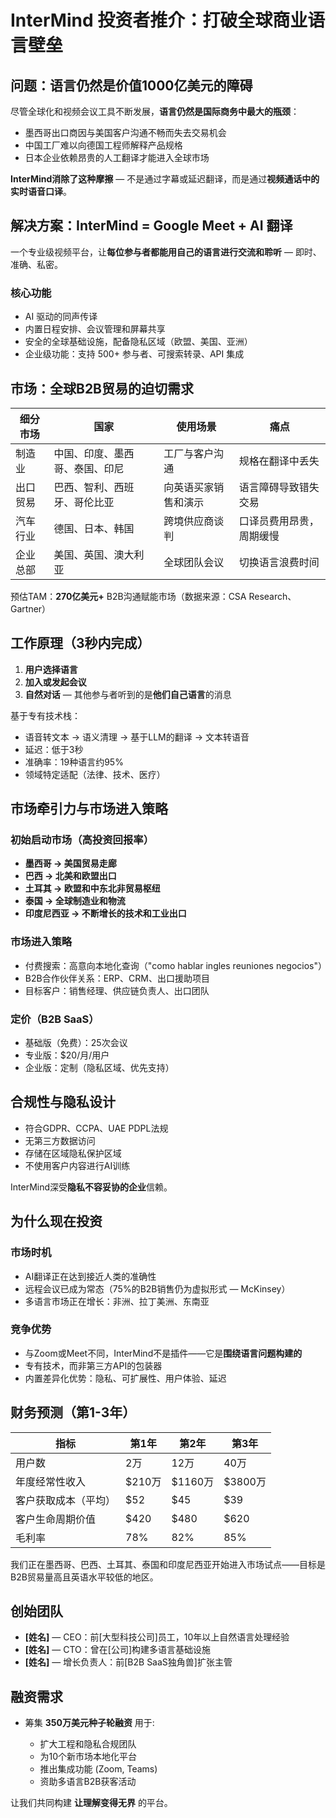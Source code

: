 # InterMind 投资者推介：打破全球商业语言壁垒

## 问题：语言仍然是价值1000亿美元的障碍

尽管全球化和视频会议工具不断发展，**语言仍然是国际商务中最大的瓶颈**：

- 墨西哥出口商因与美国客户沟通不畅而失去交易机会
- 中国工厂难以向德国工程师解释产品规格
- 日本企业依赖昂贵的人工翻译才能进入全球市场

**InterMind消除了这种摩擦** — 不是通过字幕或延迟翻译，而是通过**视频通话中的实时语音口译**。

## 解决方案：InterMind = Google Meet + AI 翻译

一个专业级视频平台，让**每位参与者都能用自己的语言进行交流和聆听** — 即时、准确、私密。

### 核心功能

- AI 驱动的同声传译
- 内置日程安排、会议管理和屏幕共享
- 安全的全球基础设施，配备隐私区域（欧盟、美国、亚洲）
- 企业级功能：支持 500+ 参与者、可搜索转录、API 集成

## 市场：全球B2B贸易的迫切需求

| 细分市场        | 国家          | 使用场景                                 | 痛点                          |
| -------------- | ------------------ | ---------------------------------------- | ----------------------------------- |
| 制造业  | 中国、印度、墨西哥、泰国、印尼 | 工厂与客户沟通          | 规格在翻译中丢失           |
| 出口贸易        | 巴西、智利、西班牙、哥伦比亚     | 向英语买家销售和演示 | 语言障碍导致错失交易     |
| 汽车行业     | 德国、日本、韩国         | 跨境供应商谈判     | 口译员费用昂贵，周期缓慢 |
| 企业总部 | 美国、英国、澳大利亚         | 全球团队会议                     | 切换语言浪费时间       |

预估TAM：**270亿美元+** B2B沟通赋能市场（数据来源：CSA Research、Gartner）

## 工作原理（3秒内完成）

1. **用户选择语言**
2. **加入或发起会议**
3. **自然对话** — 其他参与者听到的是**他们自己语言**的消息

基于专有技术栈：

- 语音转文本 → 语义清理 → 基于LLM的翻译 → 文本转语音
- 延迟：低于3秒
- 准确率：19种语言约95%
- 领域特定适配（法律、技术、医疗）

## 市场牵引力与市场进入策略

### 初始启动市场（高投资回报率）

- **墨西哥 → 美国贸易走廊**
- **巴西 → 北美和欧盟出口**
- **土耳其 → 欧盟和中东北非贸易枢纽**
- **泰国 → 全球制造业和物流**
- **印度尼西亚 → 不断增长的技术和工业出口**

### 市场进入策略

- 付费搜索：高意向本地化查询（"como hablar ingles reuniones negocios"）
- B2B合作伙伴关系：ERP、CRM、出口援助项目
- 目标客户：销售经理、供应链负责人、出口团队

### 定价（B2B SaaS）

- 基础版（免费）：25次会议
- 专业版：\$20/月/用户
- 企业版：定制（隐私区域、优先支持）

## 合规性与隐私设计

- 符合GDPR、CCPA、UAE PDPL法规
- 无第三方数据访问
- 存储在区域隐私保护区域
- 不使用客户内容进行AI训练

InterMind深受**隐私不容妥协的企业**信赖。

## 为什么现在投资

### 市场时机

- AI翻译正在达到接近人类的准确性
- 远程会议已成为常态（75%的B2B销售仍为虚拟形式 — McKinsey）
- 多语言市场正在增长：非洲、拉丁美洲、东南亚

### 竞争优势

- 与Zoom或Meet不同，InterMind不是插件——它是**围绕语言问题构建的**
- 专有技术，而非第三方API的包装器
- 内置差异化优势：隐私、可扩展性、用户体验、延迟

## 财务预测（第1-3年）

| 指标       | 第1年 | 第2年  | 第3年 |
| ------------ | ------ | ------- | ------ |
| 用户数        | 2万    | 12万    | 40万   |
| 年度经常性收入          | \$210万 | \$1160万 | \$3800万  |
| 客户获取成本（平均）    | \$52   | \$45    | \$39   |
| 客户生命周期价值          | \$420  | \$480   | \$620  |
| 毛利率 | 78%    | 82%     | 85%    |

我们正在墨西哥、巴西、土耳其、泰国和印度尼西亚开始进入市场试点——目标是B2B贸易量高且英语水平较低的地区。

## 创始团队

- **\[姓名]** — CEO：前\[大型科技公司]员工，10年以上自然语言处理经验
- **\[姓名]** — CTO：曾在\[公司]构建多语言基础设施
- **\[姓名]** — 增长负责人：前\[B2B SaaS独角兽]扩张主管

## 融资需求

- 筹集 **350万美元种子轮融资** 用于:

  - 扩大工程和隐私合规团队
  - 为10个新市场本地化平台
  - 推出集成功能 (Zoom, Teams)
  - 资助多语言B2B获客活动

让我们共同构建 **让理解变得无界** 的平台。